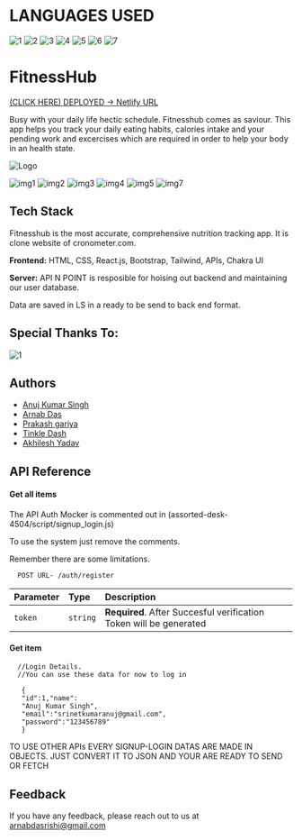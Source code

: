 # LANGUAGES USED

![1](https://img.shields.io/badge/JavaScript-323330?style=for-the-badge&logo=javascript&logoColor=F7DF1E)
![2](https://img.shields.io/badge/CSS3-1572B6?style=for-the-badge&logo=css3&logoColor=white)
![3](https://img.shields.io/badge/HTML5-E34F26?style=for-the-badge&logo=html5&logoColor=white)
![4](https://img.shields.io/badge/React_Router-CA4245?style=for-the-badge&logo=react-router&logoColor=white)
![5](https://img.shields.io/badge/React-20232A?style=for-the-badge&logo=react&logoColor=61DAFB)
![6](https://img.shields.io/badge/Tailwind_CSS-38B2AC?style=for-the-badge&logo=tailwind-css&logoColor=white)
![7](https://img.shields.io/badge/Bootstrap-563D7C?style=for-the-badge&logo=bootstrap&logoColor=white)



# FitnessHub
[(CLICK HERE) DEPLOYED -> Netlify URL ](https://projectfitnesshub.netlify.app/)

Busy with your daily life hectic schedule. Fitnesshub comes as saviour. This app helps you track your daily eating habits, calories intake and your pending work and excercises which are required in order to help your body in an health state.




![Logo](https://i.ibb.co/37PngqP/Fitness-hub.png)

<img src="https://i.postimg.cc/NfsKH7rV/Screenshot-14.png" alt="img1">
<img src="https://i.postimg.cc/3wm86dvm/Screenshot-19.png" alt="img2">
<img src="https://i.postimg.cc/wjsgy7FZ/Screenshot-15.png" alt="img3">
<img src="https://i.postimg.cc/QMsw8tzp/Screenshot-16.png" alt="img4">
<img src="https://i.postimg.cc/qgVQ1DV8/Screenshot-20.png" alt="img5">
<img src="https://i.postimg.cc/xT63Jdqv/Screenshot-18.png" alt="img7">

## Tech Stack

Fitnesshub is the most accurate, comprehensive nutrition tracking app. It is clone website of cronometer.com.

**Frontend:** HTML, CSS, React.js, Bootstrap, Tailwind, APIs, Chakra UI

**Server:** API N POINT is resposible for hoising out backend and maintaining our user database.

Data are saved in LS in a ready to be send to back end format.


## Special Thanks To:

![1](https://learn.masaischool.com/img/logo_big.png)

## Authors

- [Anuj Kumar Singh](https://github.com/srinetanuj)
- [Arnab Das](https://github.com/arnabdasrishi)
- [Prakash gariya](https://github.com/pgariya)
- [Tinkle Dash](https://github.com/Tinkle7)
- [Akhilesh Yadav](https://github.com/Akhi4009)


## API Reference

#### Get all items

The API Auth Mocker is commented out in (assorted-desk-4504/script/signup_login.js)

To use the system just remove the comments. 

Remember there are some limitations.

```http
  POST URL- /auth/register
```

| Parameter | Type     | Description                |
| :-------- | :------- | :------------------------- |
| `token` | `string` | **Required**. After Succesful verification Token will be generated |

#### Get item

```http
  //Login Details.
  //You can use these data for now to log in 
  
   {
   "id":1,"name":
   "Anuj Kumar Singh",
   "email":"srinetkumaranuj@gmail.com",
   "password":"123456789"
   }
```

TO USE OTHER APIs EVERY SIGNUP-LOGIN DATAS ARE MADE IN OBJECTS. JUST CONVERT IT TO JSON AND YOUR ARE READY TO SEND OR FETCH


## Feedback

If you have any feedback, please reach out to us at arnabdasrishi@gmail.com





